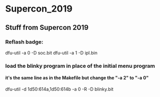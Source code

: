 # Supercon_2019
## Stuff from Supercon 2019

### Reflash badge:

dfu-util -a 0 -D soc.bit
dfu-util -a 1 -D ipl.bin


### load the blinky program in place of the initial menu program
#### it's the same line as in the Makefile but change the "-a 2" to "-a 0"

dfu-util -d 1d50:614a,1d50:614b -a 0 -R -D blinky.bit


